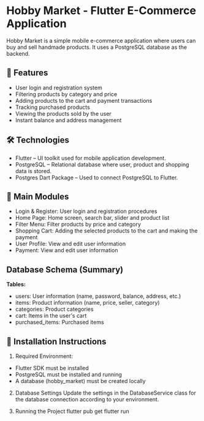 # Hobby Market - Flutter E-Commerce Application
Hobby Market is a simple mobile e-commerce application where users can buy and sell handmade products. It uses a PostgreSQL database as the backend.

## 📱 Features
- User login and registration system
- Filtering products by category and price
- Adding products to the cart and payment transactions
- Tracking purchased products
- Viewing the products sold by the user
- Instant balance and address management

## 🛠️ Technologies
- Flutter – UI toolkit used for mobile application development.
- PostgreSQL – Relational database where user, product and shopping data is stored.
- Postgres Dart Package – Used to connect PostgreSQL to Flutter.

## 🧩 Main Modules
- Login & Register: User login and registration procedures
- Home Page: Home screen, search bar, slider and product list
- Filter Menu: Filter products by price and category
- Shopping Cart: Adding the selected products to the cart and making the payment
- User Profile: View and edit user information
- Payment: View and edit user information

## Database Schema (Summary) 
**Tables:**
- users: User information (name, password, balance, address, etc.)
- items: Product information (name, price, seller, category)
- categories: Product categories
- cart: Items in the user's cart
- purchased_items: Purchased items

## 🚀 Installation Instructions
1. Required Environment:
  - Flutter SDK must be installed
  - PostgreSQL must be installed and running
  - A database (hobby_market) must be created locally

2. Database Settings
Update the settings in the DatabaseService class for the database connection according to your environment.

3. Running the Project
flutter pub get
flutter run

